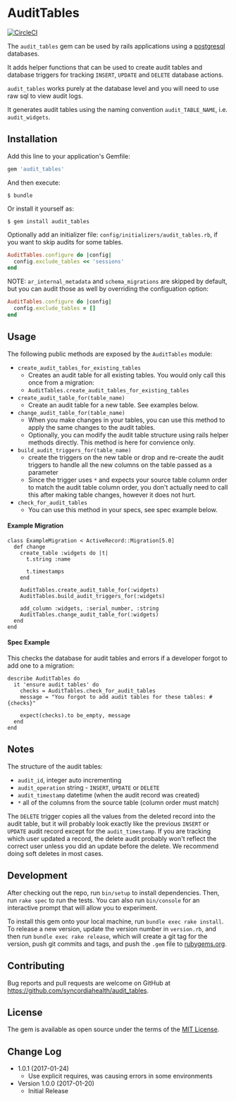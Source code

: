 # AuditTables

[![CircleCI](https://circleci.com/gh/syncordiahealth/audit_tables/tree/master.svg?style=shield)](https://circleci.com/gh/syncordiahealth/audit_tables/tree/master)

The `audit_tables` gem can be used by rails applications using a [postgresql](https://www.postgresql.org/) databases.

It adds helper functions that can be used to create audit tables and database triggers for tracking `INSERT`, `UPDATE` and `DELETE` database actions.

`audit_tables` works purely at the database level and you will need to use raw sql to view audit logs.

It generates audit tables using the naming convention `audit_TABLE_NAME`, i.e. `audit_widgets`.

## Installation

Add this line to your application's Gemfile:

```ruby
gem 'audit_tables'
```

And then execute:

    $ bundle

Or install it yourself as:

    $ gem install audit_tables

Optionally add an initializer file: `config/initializers/audit_tables.rb`, if you want to skip audits for some tables.

```ruby
AuditTables.configure do |config|
  config.exclude_tables << 'sessions'
end
```

NOTE: `ar_internal_metadata` and `schema_migrations` are skipped by default, but you can audit those as well by overriding the configuation option:

```ruby
AuditTables.configure do |config|
  config.exclude_tables = []
end
```

## Usage

The following public methods are exposed by the `AuditTables` module:

* `create_audit_tables_for_existing_tables`
  * Creates an audit table for all existing tables. You would only call this once from a migration:
  * `AuditTables.create_audit_tables_for_existing_tables`
* `create_audit_table_for(table_name)`
  * Create an audit table for a new table. See examples below.
* `change_audit_table_for(table_name)`
  * When you make changes in your tables, you can use this method to apply the same changes to the audit tables.
  * Optionally, you can modify the audit table structure using rails helper methods directly. This method is here for convience only.
* `build_audit_triggers_for(table_name)`
  * create the triggers on the new table or drop and re-create the audit triggers to handle all the new columns on the table passed as a parameter
  * Since the trigger uses `*` and expects your source table column order to match the audit table column order, you don't actually need to call this after making table changes, however it does not hurt.
* `check_for_audit_tables`
  * You can use this method in your specs, see spec example below.

#### Example Migration

```
class ExampleMigration < ActiveRecord::Migration[5.0]
  def change
    create_table :widgets do |t|
      t.string :name

      t.timestamps
    end

    AuditTables.create_audit_table_for(:widgets)
    AuditTables.build_audit_triggers_for(:widgets)

    add_column :widgets, :serial_number, :string
    AuditTables.change_audit_table_for(:widgets)
  end
end
```

#### Spec Example

This checks the database for audit tables and errors if a developer forgot to add one to a migration:

```
describe AuditTables do
  it 'ensure audit tables' do
    checks = AuditTables.check_for_audit_tables
    message = "You forgot to add audit tables for these tables: #{checks}"

    expect(checks).to be_empty, message
  end
end
```

## Notes

The structure of the audit tables:

* `audit_id`, integer auto incrementing
* `audit_operation` string - `INSERT`, `UPDATE` or `DELETE`
* `audit_timestamp` datetime (when the audit record was created)
* `*` all of the columns from the source table (column order must match)

The `DELETE` trigger copies all the values from the deleted record into the audit table, but it will probably look exactly like the previous `INSERT` or `UPDATE` audit record except for the `audit_timestamp`. If you are tracking which user updated a record, the delete audit probably won't reflect the correct user unless you did an update before the delete. We recommend doing soft deletes in most cases.

## Development

After checking out the repo, run `bin/setup` to install dependencies. Then, run `rake spec` to run the tests. You can also run `bin/console` for an interactive prompt that will allow you to experiment.

To install this gem onto your local machine, run `bundle exec rake install`. To release a new version, update the version number in `version.rb`, and then run `bundle exec rake release`, which will create a git tag for the version, push git commits and tags, and push the `.gem` file to [rubygems.org](https://rubygems.org).

## Contributing

Bug reports and pull requests are welcome on GitHub at https://github.com/syncordiahealth/audit_tables.


## License

The gem is available as open source under the terms of the [MIT License](http://opensource.org/licenses/MIT).

## Change Log

* 1.0.1 (2017-01-24)
  * Use explicit requires, was causing errors in some environments
* Version 1.0.0 (2017-01-20)
  * Initial Release
